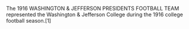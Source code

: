 The 1916 WASHINGTON & JEFFERSON PRESIDENTS FOOTBALL TEAM represented the Washington & Jefferson College during the 1916 college football season.[1]
